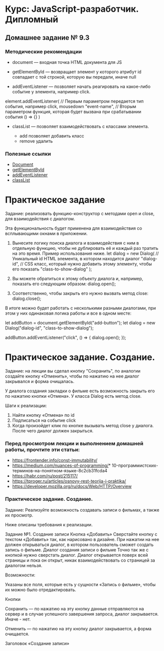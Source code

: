 # Курс: JavaScript-разработчик. Дипломный

## Домашнее задание № 9.3

### Методические рекомендации

* document — входная точка HTML документа для JS

* getElementById — возвращает элемент у которого атрибут id совпадает с той строкой, которую вы передали, иначе null

* addEventListener — позволяет начать реагировать на какое-либо событие у элемента, например click.

element.addEventListener(
  // Первым параметром передается тип события, например click, mousedown
  "event-name",
  // Вторым параметром функция, которая будет вызвана при срабатывании события
  () => {}
)

* classList — позволяет взаимодействовать с классами элемента.

    + add позволяет добавить класс
    + remove удалить

### Полезные ссылки
* [Document](https://developer.mozilla.org/ru/docs/Web/API/Document)
* [getElementById](https://developer.mozilla.org/ru/docs/Web/API/Document/getElementById)
* [addEventListener](https://developer.mozilla.org/ru/docs/Web/API/EventTarget/addEventListener)
* [classList](https://developer.mozilla.org/ru/docs/Web/API/Element/classList)



# Практическое задание

Задание: реализовать функцию-конструктор с методами open и close, для взаимодействия с диалогом.

Эта функциональность будет применена для взаимодействия со всплывающими окнами в приложении.

1. Вынесите логику поиска диалога и взаимодействия с ним в отдельную функцию, чтобы не дублировать её и каждый раз тратить на это время. Пример использования ниже.
let dialog = new Dialog(
  // Уникальный id HTML элемента, в котором находится диалог
  "dialog-id",
  // CSS класс, который нужно добавить этому элементу, чтобы его показать
  "class-to-show-dialog"
);

2. Вы можете обратиться к этому объекту диалога и, например, показать его следующим образом:
dialog.open();

3. Соответственно, чтобы закрыть его нужно вызвать метод close:
dialog.close();

В итоге можно будет работать с несколькими разными диалогами, при этом у них одинаковая логика работы и все в одном месте:

let addButton = document.getElementById("add-button");
let dialog = new Dialog("dialog-id", "class-to-show-dialog");

addButton.addEventListener("click", () => {
  dialog.open();
});

# Практическое задание. Создание.
Задание: на лекции вы сделал кнопку "Сохранить", по аналогии создайте кнопку «Отменить», чтобы по нажатию на нее диалог закрывался и форма очищалась.

У диалога создания закладки о фильме есть возможность закрыть его по нажатию кнопки «Отмена». У класса Dialog есть метод close.

Шаги к реализации:

1. Найти кнопку «Отмена» по id
2. Подписаться на событие click
3. Когда произойдет клик по кнопке вызывать метод close у диалога. После чего диалог должен закрыться.

### Перед просмотром лекции и выполнением домашней работы, прочтите эти статьи:

* https://frontender.info/const-immutability/
* https://medium.com/nuances-of-programming/* 10-программистских-терминов-на-понятном-языке-8c2cb31fcda4
* https://habr.com/ru/post/215117/
* https://tproger.ru/articles/osnovy-rest-teorija-i-praktika/
* https://developer.mozilla.org/ru/docs/Web/HTTP/Overview

### Практическое задание. Создание.
Задание: Реализуйте возможность создавать записи о фильмах, а также их просмотр.

Ниже описаны требования к реализации.

Задание №1. Создание записи
Кнопка «Добавить»
Сверстайте кнопку с текстом «Добавить» так, как нарисовано в дизайне.
При нажатии на нее должен открываться диалог, в котором пользователь сможет создать запись о фильме.
Диалог создания записи о фильме
Точно так же с кнопкой нужно сверстать диалог. Диалог открывается поверх всей страницы и пока он открыт, никак взаимодействовать со страницей за диалогом нельзя.

Возможности:

Указаны все поля, которые есть у сущности «Запись о фильме», чтобы их можно было отредактировать.

Кнопки

Сохранить — по нажатию на эту кнопку данные отправляются на сервер и в случае успешного завершения запроса, диалог закрывается. Иначе - нет.

Отменить — по нажатию на эту кнопку диалог закрывается, а форма очищается.

Заголовок «Создание записи»
